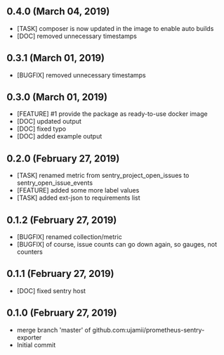 ## 0.4.0 (March 04, 2019)
  - [TASK] composer is now updated in the image to enable auto builds
  - [DOC] removed unnecessary timestamps

## 0.3.1 (March 01, 2019)
  - [BUGFIX] removed unnecessary timestamps

## 0.3.0 (March 01, 2019)
  - [FEATURE] #1 provide the package as ready-to-use docker image
  - [DOC] updated output
  - [DOC] fixed typo
  - [DOC] added example output

## 0.2.0 (February 27, 2019)
  - [TASK] renamed metric from sentry_project_open_issues to sentry_open_issue_events
  - [FEATURE] added some more label values
  - [TASK] added ext-json to requirements list

## 0.1.2 (February 27, 2019)
  - [BUGFIX] renamed collection/metric
  - [BUGFIX] of course, issue counts can go down again, so gauges, not counters

## 0.1.1 (February 27, 2019)
  - [DOC] fixed sentry host

## 0.1.0 (February 27, 2019)
  - merge branch 'master' of github.com:ujamii/prometheus-sentry-exporter
  - Initial commit

